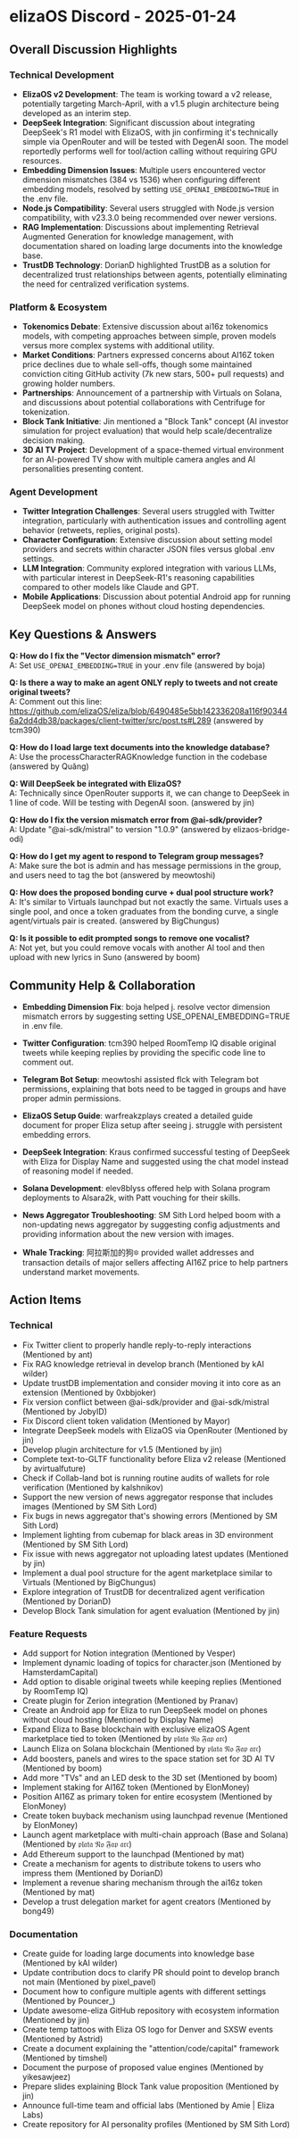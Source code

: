 # elizaOS Discord - 2025-01-24

## Overall Discussion Highlights

### Technical Development
- **ElizaOS v2 Development**: The team is working toward a v2 release, potentially targeting March-April, with a v1.5 plugin architecture being developed as an interim step.
- **DeepSeek Integration**: Significant discussion about integrating DeepSeek's R1 model with ElizaOS, with jin confirming it's technically simple via OpenRouter and will be tested with DegenAI soon. The model reportedly performs well for tool/action calling without requiring GPU resources.
- **Embedding Dimension Issues**: Multiple users encountered vector dimension mismatches (384 vs 1536) when configuring different embedding models, resolved by setting `USE_OPENAI_EMBEDDING=TRUE` in the .env file.
- **Node.js Compatibility**: Several users struggled with Node.js version compatibility, with v23.3.0 being recommended over newer versions.
- **RAG Implementation**: Discussions about implementing Retrieval Augmented Generation for knowledge management, with documentation shared on loading large documents into the knowledge base.
- **TrustDB Technology**: DorianD highlighted TrustDB as a solution for decentralized trust relationships between agents, potentially eliminating the need for centralized verification systems.

### Platform & Ecosystem
- **Tokenomics Debate**: Extensive discussion about ai16z tokenomics models, with competing approaches between simple, proven models versus more complex systems with additional utility.
- **Market Conditions**: Partners expressed concerns about AI16Z token price declines due to whale sell-offs, though some maintained conviction citing GitHub activity (7k new stars, 500+ pull requests) and growing holder numbers.
- **Partnerships**: Announcement of a partnership with Virtuals on Solana, and discussions about potential collaborations with Centrifuge for tokenization.
- **Block Tank Initiative**: Jin mentioned a "Block Tank" concept (AI investor simulation for project evaluation) that would help scale/decentralize decision making.
- **3D AI TV Project**: Development of a space-themed virtual environment for an AI-powered TV show with multiple camera angles and AI personalities presenting content.

### Agent Development
- **Twitter Integration Challenges**: Several users struggled with Twitter integration, particularly with authentication issues and controlling agent behavior (retweets, replies, original posts).
- **Character Configuration**: Extensive discussion about setting model providers and secrets within character JSON files versus global .env settings.
- **LLM Integration**: Community explored integration with various LLMs, with particular interest in DeepSeek-R1's reasoning capabilities compared to other models like Claude and GPT.
- **Mobile Applications**: Discussion about potential Android app for running DeepSeek model on phones without cloud hosting dependencies.

## Key Questions & Answers

**Q: How do I fix the "Vector dimension mismatch" error?**  
A: Set `USE_OPENAI_EMBEDDING=TRUE` in your .env file (answered by boja)

**Q: Is there a way to make an agent ONLY reply to tweets and not create original tweets?**  
A: Comment out this line: https://github.com/elizaOS/eliza/blob/6490485e5bb142336208a116f903446a2dd4db38/packages/client-twitter/src/post.ts#L289 (answered by tcm390)

**Q: How do I load large text documents into the knowledge database?**  
A: Use the processCharacterRAGKnowledge function in the codebase (answered by Quăng)

**Q: Will DeepSeek be integrated with ElizaOS?**  
A: Technically since OpenRouter supports it, we can change to DeepSeek in 1 line of code. Will be testing with DegenAI soon. (answered by jin)

**Q: How do I fix the version mismatch error from @ai-sdk/provider?**  
A: Update "@ai-sdk/mistral" to version "1.0.9" (answered by elizaos-bridge-odi)

**Q: How do I get my agent to respond to Telegram group messages?**  
A: Make sure the bot is admin and has message permissions in the group, and users need to tag the bot (answered by meowtoshi)

**Q: How does the proposed bonding curve + dual pool structure work?**  
A: It's similar to Virtuals launchpad but not exactly the same. Virtuals uses a single pool, and once a token graduates from the bonding curve, a single agent/virtuals pair is created. (answered by BigChungus)

**Q: Is it possible to edit prompted songs to remove one vocalist?**  
A: Not yet, but you could remove vocals with another AI tool and then upload with new lyrics in Suno (answered by boom)

## Community Help & Collaboration

- **Embedding Dimension Fix**: boja helped j. resolve vector dimension mismatch errors by suggesting setting USE_OPENAI_EMBEDDING=TRUE in .env file.

- **Twitter Configuration**: tcm390 helped RoomTemp IQ disable original tweets while keeping replies by providing the specific code line to comment out.

- **Telegram Bot Setup**: meowtoshi assisted flck with Telegram bot permissions, explaining that bots need to be tagged in groups and have proper admin permissions.

- **ElizaOS Setup Guide**: warfreakzplays created a detailed guide document for proper Eliza setup after seeing j. struggle with persistent embedding errors.

- **DeepSeek Integration**: Kraus confirmed successful testing of DeepSeek with Eliza for Display Name and suggested using the chat model instead of reasoning model if needed.

- **Solana Development**: elev8blyss offered help with Solana program deployments to Alsara2k, with Patt vouching for their skills.

- **News Aggregator Troubleshooting**: SM Sith Lord helped boom with a non-updating news aggregator by suggesting config adjustments and providing information about the new version with images.

- **Whale Tracking**: 阿拉斯加的狗🔯 provided wallet addresses and transaction details of major sellers affecting AI16Z price to help partners understand market movements.

## Action Items

### Technical
- Fix Twitter client to properly handle reply-to-reply interactions (Mentioned by ant)
- Fix RAG knowledge retrieval in develop branch (Mentioned by kAI wilder)
- Update trustDB implementation and consider moving it into core as an extension (Mentioned by 0xbbjoker)
- Fix version conflict between @ai-sdk/provider and @ai-sdk/mistral (Mentioned by JobyID)
- Fix Discord client token validation (Mentioned by Mayor)
- Integrate DeepSeek models with ElizaOS via OpenRouter (Mentioned by jin)
- Develop plugin architecture for v1.5 (Mentioned by jin)
- Complete text-to-GLTF functionality before Eliza v2 release (Mentioned by avirtualfuture)
- Check if Collab-land bot is running routine audits of wallets for role verification (Mentioned by kalshnikov)
- Support the new version of news aggregator response that includes images (Mentioned by SM Sith Lord)
- Fix bugs in news aggregator that's showing errors (Mentioned by SM Sith Lord)
- Implement lighting from cubemap for black areas in 3D environment (Mentioned by SM Sith Lord)
- Fix issue with news aggregator not uploading latest updates (Mentioned by jin)
- Implement a dual pool structure for the agent marketplace similar to Virtuals (Mentioned by BigChungus)
- Explore integration of TrustDB for decentralized agent verification (Mentioned by DorianD)
- Develop Block Tank simulation for agent evaluation (Mentioned by jin)

### Feature Requests
- Add support for Notion integration (Mentioned by Vesper)
- Implement dynamic loading of topics for character.json (Mentioned by HamsterdamCapital)
- Add option to disable original tweets while keeping replies (Mentioned by RoomTemp IQ)
- Create plugin for Zerion integration (Mentioned by Pranav)
- Create an Android app for Eliza to run DeepSeek model on phones without cloud hosting (Mentioned by Display Name)
- Expand Eliza to Base blockchain with exclusive elizaOS Agent marketplace tied to token (Mentioned by 𝔭𝔩𝔞𝔱𝔞 𝔑𝔬 𝔉𝔞𝔭 𝔞𝔯𝔠)
- Launch Eliza on Solana blockchain (Mentioned by 𝔭𝔩𝔞𝔱𝔞 𝔑𝔬 𝔉𝔞𝔭 𝔞𝔯𝔠)
- Add boosters, panels and wires to the space station set for 3D AI TV (Mentioned by boom)
- Add more "TVs" and an LED desk to the 3D set (Mentioned by boom)
- Implement staking for AI16Z token (Mentioned by ElonMoney)
- Position AI16Z as primary token for entire ecosystem (Mentioned by ElonMoney)
- Create token buyback mechanism using launchpad revenue (Mentioned by ElonMoney)
- Launch agent marketplace with multi-chain approach (Base and Solana) (Mentioned by 𝔭𝔩𝔞𝔱𝔞 𝔑𝔬 𝔉𝔞𝔭 𝔞𝔯𝔠)
- Add Ethereum support to the launchpad (Mentioned by mat)
- Create a mechanism for agents to distribute tokens to users who impress them (Mentioned by DorianD)
- Implement a revenue sharing mechanism through the ai16z token (Mentioned by mat)
- Develop a trust delegation market for agent creators (Mentioned by bong49)

### Documentation
- Create guide for loading large documents into knowledge base (Mentioned by kAI wilder)
- Update contribution docs to clarify PR should point to develop branch not main (Mentioned by pixel_pavel)
- Document how to configure multiple agents with different settings (Mentioned by Pouncer_)
- Update awesome-eliza GitHub repository with ecosystem information (Mentioned by jin)
- Create temp tattoos with Eliza OS logo for Denver and SXSW events (Mentioned by Astrid)
- Create a document explaining the "attention/code/capital" framework (Mentioned by timshel)
- Document the purpose of proposed value engines (Mentioned by yikesawjeez)
- Prepare slides explaining Block Tank value proposition (Mentioned by jin)
- Announce full-time team and official labs (Mentioned by Amie | Eliza Labs)
- Create repository for AI personality profiles (Mentioned by SM Sith Lord)